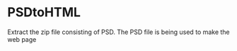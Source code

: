# PSDtoHTML
Extract the zip file consisting of PSD. 
The PSD file is being used to make the web page
